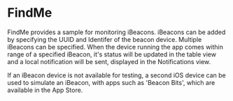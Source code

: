 # FindMe

FindMe provides a sample for monitoring iBeacons. iBeacons can be added by specifying the UUID and Identifer
of the beacon device. Multiple iBeacons can be specified.
When the device running the app comes within range of a specified iBeacon, it's status will be 
updated in the table view and a local notification will be sent, displayed in the Notifications view.

If an iBeacon device is not available for testing, a second iOS device can be used to simulate an iBeacon, with apps
such as 'Beacon Bits', which are available in the App Store.
